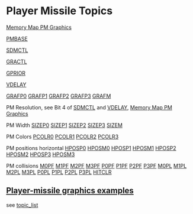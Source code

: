 # Player Missile Topics  
  
[Memory Map PM Graphics](../pm-memory-map/index.md)  
  
[PMBASE](../PMBASE/index.md)  
  
[SDMCTL](../SDMCTL/index.md)  
  
[GRACTL](../GRACTL/index.md)  
  
[GPRIOR](../GPRIOR/index.md)  
  
[VDELAY](../VDELAY/index.md)  
  
[GRAFP0](../GRAFP0/index.md) [GRAFP1](../GRAFP1/index.md) [GRAFP2](../GRAFP2/index.md) [GRAFP3](../GRAFP3/index.md) [GRAFM](../GRAFM/index.md)  
  
PM Resolution, see Bit 4 of [SDMCTL](../SDMCTL/index.md) and [VDELAY](../VDELAY/index.md), [Memory Map PM Graphics](../pm-memory-map/index.md)  
  
PM Width [SIZEP0](../SIZEP0/index.md) [SIZEP1](../SIZEP1/index.md) [SIZEP2](../SIZEP2/index.md) [SIZEP3](../SIZEP3/index.md) [SIZEM](../SIZEM/index.md)  
  
PM Colors [PCOLR0](../PCOLR0/index.md) [PCOLR1](../PCOLR1/index.md) [PCOLR2](../PCOLR2/index.md) [PCOLR3](../PCOLR3/index.md)  
  
PM positions horizontal [HPOSP0](../HPOSP0/index.md) [HPOSM0](../HPOSM0/index.md) [HPOSP1](../HPOSP1/index.md) [HPOSM1](../HPOSM1/index.md) [HPOSP2](../HPOSP2/index.md) [HPOSM2](../HPOSM2/index.md) [HPOSP3](../HPOSP3/index.md) [HPOSM3](../HPOSM3/index.md)  
  
PM collisions [M0PF](../HPOSP0/index.md) [M1PF](../HPOSP1/index.md) [M2PF](../HPOSP2/index.md) [M3PF](../HPOSP3/index.md) [P0PF](../HPOSM0/index.md) [P1PF](../HPOSM1/index.md) [P2PF](../HPOSM2/index.md) [P3PF](../HPOSM3/index.md) [M0PL](../SIZEP0/index.md) [M1PL](../SIZEP1/index.md) [M2PL](../SIZEP2/index.md) [M3PL](../SIZEP3/index.md) [P0PL](../SIZEM/index.md) [P1PL](../GRAFP0/index.md) [P2PL](../GRAFP1/index.md) [P3PL](../GRAFP2/index.md) [HITCLR](../HITCLR/index.md)  
  
[Player-missile graphics examples](../PM_examples/index.md)  
---
see [topic_list](../topic_list/index.md)  
